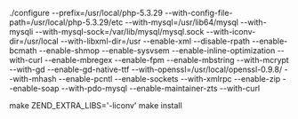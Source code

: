 ./configure --prefix=/usr/local/php-5.3.29 --with-config-file-path=/usr/local/php-5.3.29/etc --with-mysql=/usr/lib64/mysql --with-mysqli --with-mysql-sock=/var/lib/mysql/mysql.sock --with-iconv-dir=/usr/local --with-libxml-dir=/usr --enable-xml --disable-rpath --enable-bcmath --enable-shmop --enable-sysvsem --enable-inline-optimization --with-curl --enable-mbregex --enable-fpm --enable-mbstring --with-mcrypt --with-gd --enable-gd-native-ttf --with-openssl=/usr/local/openssl-0.9.8/ --with-mhash --enable-pcntl --enable-sockets --with-xmlrpc --enable-zip --enable-soap --with-pdo-mysql --enable-maintainer-zts --with-curl

make ZEND_EXTRA_LIBS='-liconv'
make install
